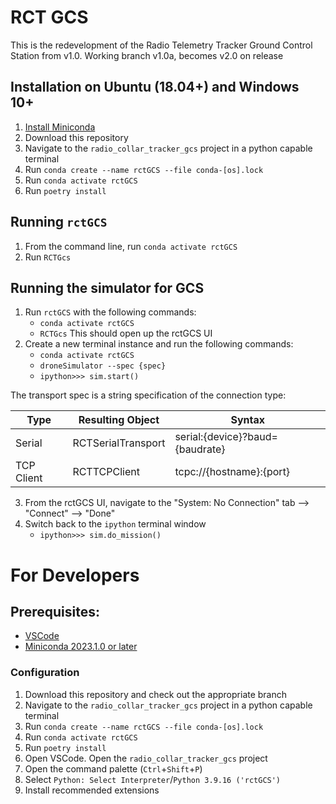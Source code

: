 # RCT GCS
This is the redevelopment of the Radio Telemetry Tracker Ground Control Station
from v1.0.  Working branch v1.0a, becomes v2.0 on release

## Installation on Ubuntu (18.04+) and Windows 10+
1.  [Install Miniconda](https://docs.conda.io/en/latest/miniconda.html)
2.  Download this repository
3.  Navigate to the `radio_collar_tracker_gcs` project in a python capable terminal
4.  Run `conda create --name rctGCS --file conda-[os].lock`
5.  Run `conda activate rctGCS`
6.  Run `poetry install`

## Running `rctGCS`
1.  From the command line, run `conda activate rctGCS`
2.  Run `RCTGcs`
    
## Running the simulator for GCS
1. Run `rctGCS` with the following commands:
    - `conda activate rctGCS`
    - `RCTGcs`
    This should open up the rctGCS UI
2. Create a new terminal instance and run the following commands:
    - `conda activate rctGCS`
    - `droneSimulator --spec {spec}`
    - `ipython>>> sim.start()`

The transport spec is a string specification of the connection type:

| Type          | Resulting Object      | Syntax                            |
|---------------|-----------------------|-----------------------------------|
| Serial        | RCTSerialTransport    | serial:{device}?baud={baudrate}   |
| TCP Client    | RCTTCPClient          | tcpc://{hostname}:{port}          |

3. From the rctGCS UI, navigate to the "System: No Connection" tab --> "Connect" --> "Done"
4. Switch back to the `ipython` terminal window
    - `ipython>>> sim.do_mission()`

# For Developers
## Prerequisites:
- [VSCode](https://code.visualstudio.com/download)
- [Miniconda 2023.1.0 or later](https://docs.conda.io/en/latest/miniconda.html)

### Configuration
1.  Download this repository and check out the appropriate branch
2.  Navigate to the `radio_collar_tracker_gcs` project in a python capable terminal
3.  Run `conda create --name rctGCS --file conda-[os].lock`
4.  Run `conda activate rctGCS`
5.  Run `poetry install`
6.  Open VSCode. Open the `radio_collar_tracker_gcs` project
7.  Open the command palette (`Ctrl`+`Shift`+`P`)
8.  Select `Python: Select Interpreter`/`Python 3.9.16 ('rctGCS')`
9.  Install recommended extensions
